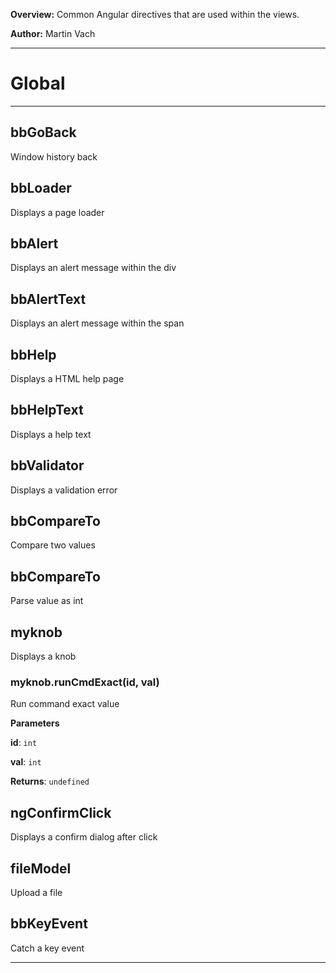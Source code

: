 **Overview:** Common Angular directives that are used within the views.



**Author:** Martin Vach




* * *

# Global





* * *

## bbGoBack
Window history back


## bbLoader
Displays a page loader


## bbAlert
Displays an alert message within the div


## bbAlertText
Displays an alert message within the span


## bbHelp
Displays a HTML help page


## bbHelpText
Displays a help text


## bbValidator
Displays a validation error


## bbCompareTo
Compare two values


## bbCompareTo
Parse value as int


## myknob
Displays a knob

### myknob.runCmdExact(id, val) 

Run command exact value

**Parameters**

**id**: `int`

**val**: `int`

**Returns**: `undefined`


## ngConfirmClick
Displays a confirm dialog after click


## fileModel
Upload a file


## bbKeyEvent
Catch a key event



* * *
